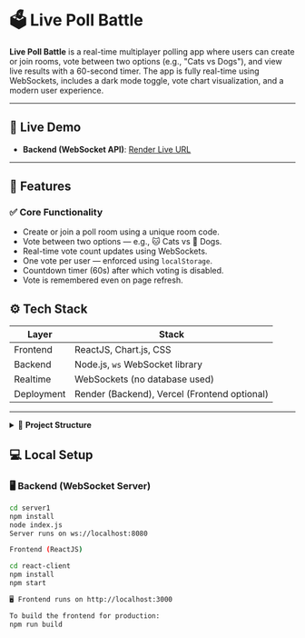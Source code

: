 # 🗳️ Live Poll Battle

**Live Poll Battle** is a real-time multiplayer polling app where users can create or join rooms, vote between two options (e.g., "Cats vs Dogs"), and view live results with a 60-second timer. The app is fully real-time using WebSockets, includes a dark mode toggle, vote chart visualization, and a modern user experience.

---

## 🚀 Live Demo

- **Backend (WebSocket API)**: [Render Live URL](https://llumo-ai-live-poll-app.onrender.com)

---

## 🎯 Features

### ✅ Core Functionality
- Create or join a poll room using a unique room code.
- Vote between two options — e.g., 🐱 Cats vs 🐶 Dogs.
- Real-time vote count updates using WebSockets.
- One vote per user — enforced using `localStorage`.
- Countdown timer (60s) after which voting is disabled.
- Vote is remembered even on page refresh.


## ⚙️ Tech Stack

| Layer       | Stack                           |
|-------------|----------------------------------|
| Frontend    | ReactJS, Chart.js, CSS           |
| Backend     | Node.js, `ws` WebSocket library  |
| Realtime    | WebSockets (no database used)    |
| Deployment  | Render (Backend), Vercel (Frontend optional) |

---
<details>
<summary>📁 <strong>Project Structure</strong></summary>
live-poll-battle/
├── client/                 # ✅ React frontend
│   ├── src/
│   │   ├── App.js
│   │   └── App.css
│   ├── public/
│   ├── package.json
│   └── README.md (optional)
│
├── server/                 # ✅ Node.js backend
│   ├── index.js
│   └── package.json
│
└── README.md               # ✅ Main project README

</details>
  
## 💻 Local Setup

### 🖥️ Backend (WebSocket Server)

```bash
cd server1
npm install
node index.js
Server runs on ws://localhost:8080

Frontend (ReactJS)

cd react-client
npm install
npm start

🖥️ Frontend runs on http://localhost:3000

To build the frontend for production:
npm run build
